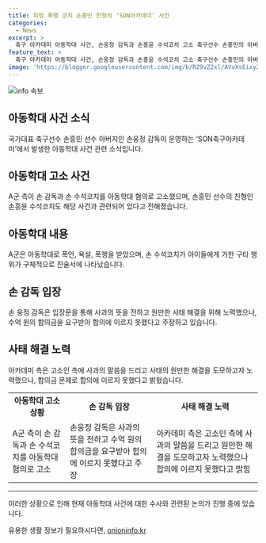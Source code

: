 ```yaml
---
title: 피멍 폭행 코치 손흥민 친형의 ‘SON아카데미’ 사건
categories:
  - News
excerpt: >
  축구 아카데미 아동학대 사건, 손웅정 감독과 손흥윤 수석코치 고소 축구선수 손흥민의 아버지인 손웅정 감독이 운영하는 SON축구아카데미에서 아동학대 사건이 발생해 손 감독과 손 수석코치가 같은 혐의로 고소되었다. 피해자 측은 합의금 요구에 합의하지 못하고 사태의 원만한 해결을 위해 노력했다고 주장하며, 해당 아카데미는 학대 사실을 부정하고 수사에 적극 협조하는 방침을 밝혔다. 함께 아동학대를 주장하는 A군의 진술서에 따르면, 손 수석코치는 유소년 선수들에게 폭언, 욕설, 폭행을 가했고 이에 대한 구체적인 학대 내용이 포함되어 있다. 이에 대해 손 감독은 사과의 뜻을 표명하고, 아동들에 대한 사랑이 전제되지 않은 행동은 없었다고 주장하며, 캐치하지 못한 점을 반성하고 새로운 지도 방법을 모색하겠다고 전했다.
feature_text: >
  축구 아카데미 아동학대 사건, 손웅정 감독과 손흥윤 수석코치 고소 축구선수 손흥민의 아버지인 손웅정 감독이 운영하는 SON축구아카데미에서 아동학대 사건이 발생해 손 감독과 손 수석코치가 같은 혐의로 고소되었다. 피해자 측은 합의금 요구에 합의하지 못하고 사태의 원만한 해결을 위해 노력했다고 주장하며, 해당 아카데미는 학대 사실을 부정하고 수사에 적극 협조하는 방침을 밝혔다. 함께 아동학대를 주장하는 A군의 진술서에 따르면, 손 수석코치는 유소년 선수들에게 폭언, 욕설, 폭행을 가했고 이에 대한 구체적인 학대 내용이 포함되어 있다. 이에 대해 손 감독은 사과의 뜻을 표명하고, 아동들에 대한 사랑이 전제되지 않은 행동은 없었다고 주장하며, 캐치하지 못한 점을 반성하고 새로운 지도 방법을 모색하겠다고 전했다.
image: 'https://blogger.googleusercontent.com/img/b/R29vZ2xl/AVvXsEixyZcFfHzMRdzZMjFBmAUKJYCLCGyLL1o632UiGVXcaFdKo_bkvkuCioo0uUKlGfBVcT3P84aROyZIXSBEx3Aw5nCQ3pTgDom1WDC4m8eifvWiAmWEEVb4x6G_l8C0QH225ldMjyaFvpxGEBGNO37VmDTDMHGhJPq73UglMfDca1-0aw/s1600/blogspot.png'
---
```


<p><img src="https://blogger.googleusercontent.com/img/b/R29vZ2xl/AVvXsEixyZcFfHzMRdzZMjFBmAUKJYCLCGyLL1o632UiGVXcaFdKo_bkvkuCioo0uUKlGfBVcT3P84aROyZIXSBEx3Aw5nCQ3pTgDom1WDC4m8eifvWiAmWEEVb4x6G_l8C0QH225ldMjyaFvpxGEBGNO37VmDTDMHGhJPq73UglMfDca1-0aw/s1600/blogspot.png" alt="info 속보" /></p>

<h2 data-ke-size="size26">아동학대 사건 소식</h2>

<p data-ke-size="size16">국가대표 축구선수 손흥민 선수 아버지인 손웅정 감독이 운영하는 ‘SON축구아카데미’에서 발생한 아동학대 사건 관련 소식입니다.</p>

<h2 data-ke-size="size24">아동학대 고소 사건</h2>

<p data-ke-size="size16">A군 측이 손 감독과 손 수석코치를 아동학대 혐의로 고소했으며, 손흥민 선수의 친형인 손흥윤 수석코치도 해당 사건과 관련되어 있다고 전해졌습니다.</p>

<h2 data-ke-size="size24">아동학대 내용</h2>

<p data-ke-size="size16">A군은 아동학대로 폭언, 욕설, 폭행을 받았으며, 손 수석코치가 아이들에게 가한 구타 행위가 구체적으로 진술서에 나타났습니다.</p>

<h2 data-ke-size="size24">손 감독 입장</h2>

<p data-ke-size="size16">손 웅정 감독은 입장문을 통해 사과의 뜻을 전하고 원만한 사태 해결을 위해 노력했으나, 수억 원의 합의금을 요구받아 합의에 이르지 못했다고 주장하고 있습니다.</p>

<h2 data-ke-size="size24">사태 해결 노력</h2>

<p data-ke-size="size16">아카데미 측은 고소인 측에 사과의 말씀을 드리고 사태의 원만한 해결을 도모하고자 노력했으나, 합의금 문제로 합의에 이르지 못했다고 밝혔습니다.</p>

<table>
    <tr>
        <td style="text-align: center; height: 17px;"><b>아동학대 고소 상황</b></td>
        <td style="text-align: center; height: 17px;"><b>손 감독 입장</b></td>
        <td style="text-align: center; height: 17px;"><b>사태 해결 노력</b></td>
    </tr>
    <tr>
        <td>A군 측이 손 감독과 손 수석코치를 아동학대 혐의로 고소</td>
        <td>손웅정 감독은 사과의 뜻을 전하고 수억 원의 합의금을 요구받아 합의에 이르지 못했다고 주장</td>
        <td>아카데미 측은 고소인 측에 사과의 말씀을 드리고 원만한 해결을 도모하고자 노력했으나 합의에 이르지 못했다고 밝힘</td>
    </tr>
</table>

<hr>

<p data-ke-size="size16">이러한 상황으로 인해 현재 아동학대 사건에 대한 수사와 관련된 논의가 진행 중에 있습니다.</p>
유용한 생활 정보가 필요하시다면, <a href="https://onioninfo.kr" rel="dofollow">onioninfo.kr</a>


